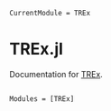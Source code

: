 ```@meta
CurrentModule = TREx
```

# TREx.jl

Documentation for [TREx](https://github.com/meese-wj/TREx.jl).

```@index
```

```@autodocs
Modules = [TREx]
```
